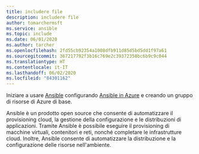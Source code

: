 ```yaml
---
title: includere file
description: includere file
author: tomarchermsft
ms.service: ansible
ms.topic: include
ms.date: 06/01/2020
ms.author: tarcher
ms.openlocfilehash: 2fd55cb92354a1008dfb911d85d5bd5dd1f97a61
ms.sourcegitcommit: 367217792f3b16c769e2c39372358bc6b9c9c044
ms.translationtype: HT
ms.contentlocale: it-IT
ms.lasthandoff: 06/02/2020
ms.locfileid: "84301162"
---
```

Iniziare a usare [Ansible](https://www.ansible.com/) configurando [Ansible in Azure](https://docs.ansible.com/ansible/2.3/guide_azure.html) e creando un gruppo di risorse di Azure di base.

Ansible è un prodotto open source che consente di automatizzare il provisioning cloud, la gestione della configurazione e le distribuzioni di applicazioni. Tramite Ansible è possibile eseguire il provisioning di macchine virtuali, contenitori e reti, nonché completare le infrastrutture cloud. Inoltre, Ansible consente di automatizzare la distribuzione e la configurazione delle risorse nell'ambiente.
